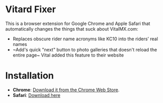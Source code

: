 # Vitard Fixer

This is a browser extension for Google Chrome and Apple Safari that automatically changes the things that suck about VitalMX.com:

- Replaces obscure rider name acronyms like KC10 into the riders’ real names
- ~Add's quick "next" button to photo galleries that doesn't reload the entire page~ Vital added this feature to their website

# Installation

- **Chrome**: [Download it from the Chrome Web Store](https://chrome.google.com/webstore/detail/vitalmxcom-fixer/naoiijfdpkkjdfhgmmibadpcdehbgkgi).
- **Safari**: [Download here](https://github.com/bryanbuchanan/vitalmx-fixer/raw/master/dist/vitalmxfixer.safariextz)